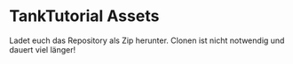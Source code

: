 # TankTutorial Assets

Ladet euch das Repository als Zip herunter. Clonen ist nicht notwendig und dauert viel länger!
